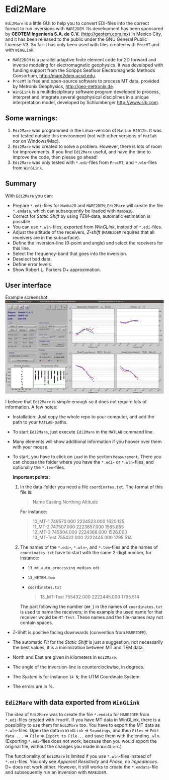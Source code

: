 # Edi2Mare

`Edi2Mare` is a little GUI to help you to convert EDI-files into the correct
format to run inversions with `MARE2DEM`. Its development has been sponsored by
**GEOTEM Ingeniería S.A. de C.V.** (<http://geotem.com.mx>) in Mexico City, and
it has been released to the public under the GNU General Public License V3. So
far it has only been used with files created with `ProcMT` and with `WinGLink`.


* `MARE2DEM` is a parallel adaptive finite element code for 2D forward and
  inverse modeling for electromagnetic geophysics. It was developed with
  funding support from the Scripps Seafloor Electromagnetic Methods
  Consortium, <http://mare2dem.ucsd.edu>.
* `ProcMT` is free and open-source software to process MT data, provided by
  Metronix Geophysics, <http://geo-metronix.de>.
* `WinGLink` is a multidisciplinary software program developed to process,
  interpret and integrate several geophysical disciplines in a unique
  interpretation model, developed by Schlumberger <http://www.slb.com>.


## Some warnings:

1. `Edi2Mare` was programmed in the Linux-version of `Matlab R2012b`. It was
   not tested outside this environment (not with other versions of `Matlab` nor
   on Windows/Mac).
2. `Edi2Mare` was created to solve a problem. However, there is lots of room
   for improvements. If you find `Edi2Mare` useful, and have the time to
   improve the code, then please go ahead!
3. `Edi2Mare` was only tested with `*.edi`-files from `ProcMT`, and
   `*.wln`-files from `WinGLink`.


## Summary

With `Edi2Mare` you can:

* Prepare `*.edi`-files for `Mamba2D` and `MARE2DEM`; `Edi2Mare` will create
  the file `*.emdata`, which can subsequently be loaded with `Mamba2D`.
* Correct for *Static Shift* by using *TEM*-data; automatic estimation is
  possible.
* You can use `*.wln`-files, exported from *WinGLink*, instead of `*.edi`-files.
* Adjust the altitude of the receivers, *Z-shift* (`MARE2DEM` requires that all
  receivers are in the subsurface).
* Define the inversion-line (0-point and angle) and select the receivers for
  this line.
* Select the frequency-band that goes into the inversion.
* Deselect bad data.
* Define error levels.
* Show Robert L. Parkers D+ approximation.

## User interface

Example screenshot:
![Image of Yaktocat](Edi2Mare.jpg)

I believe that `Edi2Mare` is simple enough so it does not require lots of
information. A few notes:

* Installation: Just copy the whole repo to your computer, and add the path to
  your `MATLAB`-paths.
* To start `Edi2Mare`, just execute `Edi2Mare` in the `MATLAB` command line.
* Many elements will show additional information if you hoover over them with
  your mouse.
* To start, you have to click on `Load` in the section `Measurement`. There you
  can choose the folder where you have the `*.edi`- or `*.wln`-files, and
  optionally the `*.tem`-files.

  **Important points:**
  1. In the data-folder you need a file `coordinates.txt`. The format of this
     file is:

     > Name        Easting         Northing      Altitude

     For instance:

     > 10_MT-1       749570.000      2224523.000      1620.125  
     > 11_MT-2       747507.000      2223857.000      1565.855  
     > 12_MT-3       745604.000      2224368.000      1526.000  
     > 13_MT-Test    755432.000      2222445.000      1795.514

  2. The names of the `*.edi`-, `*.wln`-, and `*.tem`-files and the names of
     `coordinates.txt` have to start with the same 2-digit number, for instance:

     * `13_mt_auto_processing_median.edi`
     * `13_NETEM.tem`
     * `coordinates.txt`  

       > 13_MT-Test     755432.000      2222445.000    1795.514

     The part following the number (`##_`) in the names of `coordinates.txt`
     is used to name the receivers; in the example the used name for that
     receiver would be `MT-Test`.
     These names and the file-names may not contain spaces.
* Z-Shift is positive facing downwards (convention from `MARE2DEM`).
* The automatic *Fit* for the *Static Shift* is just a suggestion, not
  necessarily the best values; it is a minimization between MT and TEM data.
* North and East are given in kilometers in `Edi2Mare`.
* The angle of the inversion-line is counterclockwise, in degrees.
* The *System* is for instance `14 N`; the UTM Coordinate System.
* The errors are in %.

## `Edi2Mare` with data exported from `WinGLink`

The idea of `Edi2Mare` was to create the file `*.emdata` for `MARE2DEM` from
`*.edi`-files created with `ProcMT`. If you have MT data in WinGLink, there is
a possibility to use them for `Edi2Mare` too. You have to export the MT data
as `*.wln`-files: Open the data in `WinGLink` => `Soundings`, and then `Files`
=> `Edit data ...` => `File` => `Export to File...` and save them with the
ending `.wln`.  (Exporting `*.edi`-files does not work, because then you would
export the original file, without the changes you made in `WinGLink`.)

The functionality of `Edi2Mare` is limited if you use `*.wln`-files instead
of `*.edi`-files. You only see *Apparent Resistivity* and *Phase*, no
*Impedances*. D+ does not work either. However, it still works to create
the `*.emdata`-file and subsequently run an inversion with `MARE2DEM`.

